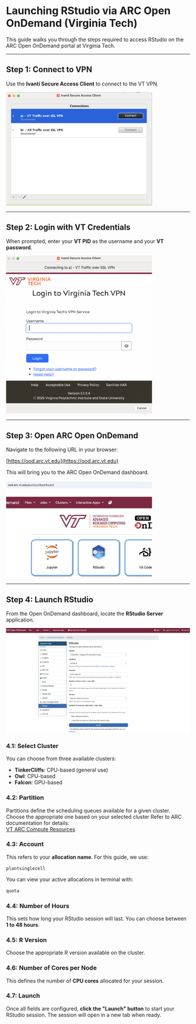 
# Launching RStudio via ARC Open OnDemand (Virginia Tech)

This guide walks you through the steps required to access RStudio on the ARC Open OnDemand portal at Virginia Tech.

---

## Step 1: Connect to VPN

Use the **Ivanti Secure Access Client** to connect to the VT VPN.

<!-- Original Markdown -->
<!-- ![Step 1 - VPN Connection](VPN.png) -->

<!-- Updated with smaller size -->
<img src="VPN.png" alt="Step 1 - VPN Connection" width="400"/>

---

## Step 2: Login with VT Credentials

When prompted, enter your **VT PID** as the username and your **VT password**.

<!-- Original Markdown -->
<!-- ![Step 2 - VT Credentials](Password.png) -->

<!-- Updated with smaller size -->
<img src="Password.png" alt="Step 2 - VT Credentials" width="400"/>

---

## Step 3: Open ARC Open OnDemand

Navigate to the following URL in your browser:

[https://ood.arc.vt.edu](https://ood.arc.vt.edu)

This will bring you to the ARC Open OnDemand dashboard.

<!-- Original Markdown -->
<!-- ![Step 3 - ARC Dashboard](RStudio_app.png) -->

<!-- Updated with smaller size -->
<img src="RStudio_app.png" alt="Step 3 - ARC Dashboard" width="400"/>

---

## Step 4: Launch RStudio

From the Open OnDemand dashboard, locate the **RStudio Server** application.

![Step 4 - Launch RStudio](RStudio_launch.png)

### 4.1: Select Cluster

You can choose from three available clusters:

- **TinkerCliffs**: CPU-based (general use)
- **Owl**: CPU-based 
- **Falcon**: GPU-based 

### 4.2: Partition

Partitions define the scheduling queues available for a given cluster. Choose the appropriate one based on your selected cluster
Refer to ARC documentation for details:  
[VT ARC Compute Resources](https://www.docs.arc.vt.edu/resources/compute.html)

### 4.3: Account

This refers to your **allocation name**. For this guide, we use:

```text
plantsinglecell
```

You can view your active allocations in terminal with:

```bash
quota
```

### 4.4: Number of Hours

This sets how long your RStudio session will last. You can choose between **1 to 48 hours**.  

### 4.5: R Version

Choose the appropriate R version available on the cluster.

### 4.6: Number of Cores per Node

This defines the number of **CPU cores** allocated for your session.  

### 4.7: Launch

Once all fields are configured, **click the "Launch" button** to start your RStudio session. The session will open in a new tab when ready.
